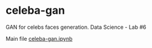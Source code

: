 # celeba-gan

GAN for celebs faces generation. Data Science - Lab #6

Main file [celeba-gan.ipynb](celeba-gan.ipynb)
